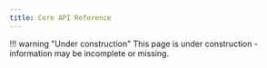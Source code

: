 ```yaml
---
title: Core API Reference
---
```


!!! warning "Under construction"
	This page is under construction - information may be incomplete or missing.
